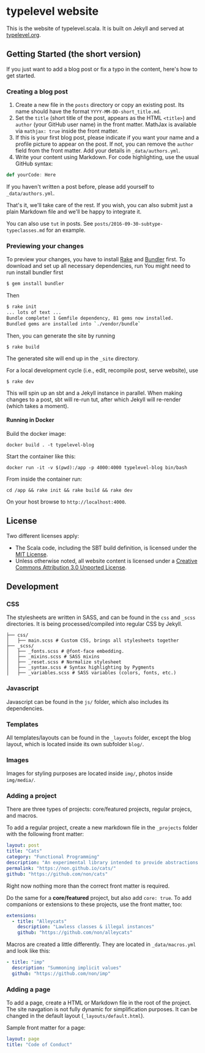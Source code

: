typelevel website
=================

This is the website of typelevel.scala. It is built on Jekyll and served at [typelevel.org](https://typelevel.org).

## Getting Started (the short version)

If you just want to add a blog post or fix a typo in the content, here's how to get started.

### Creating a blog post

1. Create a new file in the `posts` directory or copy an existing post. Its name should have the format `YYYY-MM-DD-short_title.md`.
2. Set the `title` (short title of the post, appears as the HTML `<title>`) and `author` (your GitHub user name) in the front matter. MathJax is available via `mathjax: true` inside the front matter.
3. If this is your first blog post, please indicate if you want your name and a profile picture to appear on the post. If not, you can remove the `author` field from the front matter. Add your details in `_data/authors.yml`.
4. Write your content using Markdown. For code highlighting, use the usual GitHub syntax:

```scala
def yourCode: Here
```

If you haven't written a post before, please add yourself to `_data/authors.yml`.

That's it, we'll take care of the rest. If you wish, you can also submit just a plain Markdown file and we'll be happy to integrate it.

You can also use `tut` in posts. See `posts/2016-09-30-subtype-typeclasses.md` for an example.

### Previewing your changes

To preview your changes, you have to install [Rake](https://ruby.github.io/rake/) and [Bundler](https://bundler.io/) first.
To download and set up all necessary dependencies, run
You might need to run install bundler first
```bash
$ gem install bundler
```
Then
```bash
$ rake init
... lots of text ...
Bundle complete! 1 Gemfile dependency, 81 gems now installed.
Bundled gems are installed into `./vendor/bundle`
```

Then, you can generate the site by running

```
$ rake build
```

The generated site will end up in the `_site` directory.

For a local development cycle (i.e., edit, recompile post, serve website), use

```
$ rake dev
```

This will spin up an sbt and a Jekyll instance in parallel.
When making changes to a post, sbt will re-run tut, after which Jekyll will re-render (which takes a moment).

#### Running in Docker

Build the docker image:

    docker build . -t typelevel-blog
    
Start the container like this:

    docker run -it -v $(pwd):/app -p 4000:4000 typelevel-blog bin/bash
    
From inside the container run:

    cd /app && rake init && rake build && rake dev
    
On your host browse to `http://localhost:4000`.

## License

Two different licenses apply:
* The Scala code, including the SBT build definition, is licensed under the [MIT License](https://opensource.org/licenses/MIT).
* Unless otherwise noted, all website content is licensed under a [Creative Commons Attribution 3.0 Unported License](https://creativecommons.org/licenses/by/3.0/deed.en_US).

## Development

### CSS

The stylesheets are written in SASS, and can be found in the `css` and `_scss` directories.
It is being processed/compiled into regular CSS by Jekyll.

```
├── css/
│   ├── main.scss # Custom CSS, brings all stylesheets together
├── _scss/
│   ├── _fonts.scss # @font-face embedding.
│   ├── _mixins.scss # SASS mixins
│   ├── _reset.scss # Normalize stylesheet
│   ├── _syntax.scss # Syntax highlighting by Pygments
│   ├── _variables.scss # SASS variables (colors, fonts, etc.)
```

### Javascript

Javascript can be found in the `js/` folder, which also includes its dependencies.

### Templates

All templates/layouts can be found in the `_layouts` folder, except the blog layout, which is located inside its own subfolder `blog/`.

### Images

Images for styling purposes are located inside `img/`, photos inside `img/media/`.

### Adding a project

There are three types of projects: core/featured projects, regular projecs, and macros.

To add a regular project, create a new markdown file in the `_projects` folder with the following front matter:

```yml
layout: post
title: "Cats"
category: "Functional Programming"
description: "An experimental library intended to provide abstractions for functional programming in Scala, leveraging its unique features. Design goals are approachability, modularity, documentation and efficiency."
permalink: "https://non.github.io/cats/"
github: "https://github.com/non/cats"
```

Right now nothing more than the correct front matter is required.

Do the same for a **core/featured** project, but also add `core: true`.
To add companions or extensions to these projects, use the front matter, too:

```yml
extensions:
  - title: "Alleycats"
    description: "Lawless classes & illegal instances"
    github: "https://github.com/non/alleycats"
```

Macros are created a little differently. They are located in `_data/macros.yml` and look like this:

```yml
- title: "imp"
  description: "Summoning implicit values"
  github: "https://github.com/non/imp"
```

### Adding a page

To add a page, create a HTML or Markdown file in the root of the project. The site navgation is not fully dynamic for simplification purposes. It can be changed in the default layout (`_layouts/default.html`).

Sample front matter for a page:

```yml
layout: page
title: "Code of Conduct"
```
